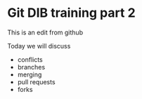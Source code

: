 # Git DIB training part 2

This is an edit from github

Today we will discuss
- conflicts
- branches
- merging
- pull requests
- forks
